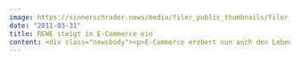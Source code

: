 ```yaml
---
image: https://sinnerschrader.news/media/filer_public_thumbnails/filer_public/46/f4/46f4030a-a403-4df1-910d-1cc53153b2b3/varfoldersdjk8pxf42x64d8fxslz8jcc8fc0000gnttmpoyt_bw__480x288_q85_crop_subsampling-2_upscale.jpg
date: "2011-03-31"
title: REWE steigt in E-Commerce ein
content: <div class="newsbody"><p>E-Commerce erobert nun auch den Lebensmittelhandel&#58; REWE baut in den kommenden Monaten den digitalen Bestellweg massiv aus. In den ersten Städten wird der Service bereits im Frühjahr angeboten. Unterstützt wird der Kölner Lebensmittelriese (53 Mrd € Umsatz 2010) bei der Umsetzung seiner E-Commerce-Strategie von der Digitalagentur SinnerSchrader.</p><p>SinnerSchrader entwickelte die Bestellplattform, auf der sich Kunden bequem einen Warenkorb zusammenstellen können, den sie dann in ihrem REWE-Markt vor Ort abholen können. Dafür bestimmt der Kunde online ein Zeitfenster, an dem er seinen frischen und gepackten Einkauf abholen kann.<br/>Christian Griem, Leiter E-Commerce REWE Markt GmbH und Matthias Schrader, CEO SinnerSchrader, sind sich einig&#58; “Bislang war der Lebensmitteleinzelhandel die letzte Bastion des Offline-Commerce. Die Margen zu klein, die Logistik zu kompliziert. Doch nun sind Konsumenten, Händler und Technologie bereit.”</p><p>Online bestellen – vor Ort abholen. Mit diesem Prinzip möchte REWE den Kunden kostbare Zeit sparen. Das spiegelt sich auch im gesamten Bestellprozess wieder. SinnerSchrader hat www.rewe-online.de auf einfache und intuitive Bedienung getrimmt sowie nützliche Zusatzfunktionen eingebaut. Personalisierte Sortimente erleichtern dem Kunden seinen Einkauf. Der Shop wird bei jedem Einkauf schlauer und kreiert für den Nutzer mit der Zeit einen individuellen Tante-Emma-Laden. Frei konfigurierbare Einkaufszettel (z.B. Gartenparty, Angrillen oder Weinprobe) runden das Shoppingerlebnis ab.</p><p>Für den Kunden gilt&#58; Er muss sich nicht umgewöhnen. Die Preise sind gleich – egal ob im gewohnten Markt oder online.</p><p>Website&#58; <a href="http&#58;//www.rewe-online.de">www.rewe-online.de</a></p><p><a class="news-backlink" href="/de/"><svg class="svg-ico svg-ico--arrow-left"><use xlink&#58;href="#arrow-down"></use></svg>Zurück zur Presse Übersicht</a></p></div>
---
```

